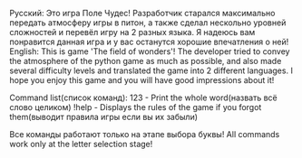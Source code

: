 Русский:
Это игра Поле Чудес! Разработчик старался максимально передать атмосферу игры в питон, а также
сделал нескольно уровней сложностей и перевёл игру на 2 разных языка.
Я надеюсь вам понравится данная игра и у вас останутся хорошие впечатления о ней!
English:
This is game 'The field of wonders'! The developer tried to convey the atmosphere of the python game as much as possible, and also
made several difficulty levels and translated the game into 2 different languages.
I hope you enjoy this game and you will have good impressions about it!

Command list(список команд):
123 - Print the whole word(назвать всё слово целиком)
!help - Displays the rules of the game if you forgot them(выводит правила игры если вы их забыли)

Все команды работают только на этапе выбора буквы!
All commands work only at the letter selection stage!
